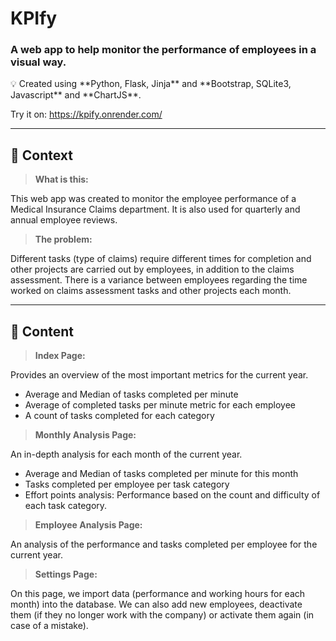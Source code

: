 # KPIfy

### A web app to help monitor the performance of employees in a visual way.

<aside>
💡 Created using **Python, Flask, Jinja** and **Bootstrap, SQLite3, Javascript** and **ChartJS**.

</aside>

Try it on: https://kpify.onrender.com/

---

## 👀 Context

> **What is this:**
> 
This web app was created to monitor the employee performance of a Medical Insurance Claims department. 
It is also used for quarterly and annual employee reviews.

> **The problem:**
> 
Different tasks (type of claims) require different times for completion and other projects are carried out by employees, in addition to the claims assessment.
There is a variance between employees regarding the time worked on claims assessment tasks and other projects each month.

---

## 📄 Content

> **Index Page:**
>
Provides an overview of the most important metrics for the current year.
 - Average and Median of tasks completed per minute
 - Average of completed tasks per minute metric for each employee
 - A count of tasks completed for each category


> **Monthly Analysis Page:**
> 
 An in-depth analysis for each month of the current year.
 - Average and Median of tasks completed per minute for this month
 - Tasks completed per employee per task category
 - Effort points analysis: Performance based on the count and difficulty of each task category.

> **Employee Analysis Page:**
>
An analysis of the performance and tasks completed per employee for the current year.


> **Settings Page:**
>
On this page, we import data (performance and working hours for each month) into the database.
We can also add new employees, deactivate them (if they no longer work with the company) or activate them again (in case of a mistake).





